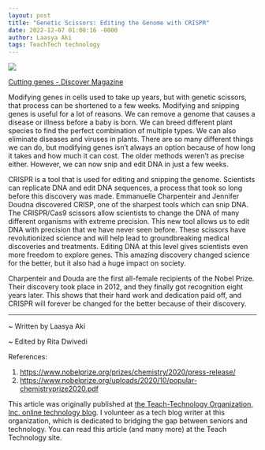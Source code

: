 ```yaml
---
layout: post
title: "Genetic Scissors: Editing the Genome with CRISPR"
date: 2022-12-07 01:00:16 -0000
author: Laasya Aki
tags: TeachTech technology
---
```

![](https://images.ctfassets.net/cnu0m8re1exe/35qFDkC0qr4qatZTGKNfFR/b6939b1fb4898eca06acb0e6476b08e5/CRSIPRScissors.jpg?fm=jpg&fl=progressive&w=660&h=433&fit=fill)

[Cutting genes - Discover Magazine](https://www.discovermagazine.com/health/this-new-gene-editing-tool-can-search-and-replace-genes-without-breaking)

Modifying genes in cells used to take up years, but with genetic scissors, that process can be shortened to a few weeks. Modifying and snipping genes is useful for a lot of reasons. We can remove a genome that causes a disease or illness before a baby is born. We can breed different plant species to find the perfect combination of multiple types. We can also eliminate diseases and viruses in plants. There are so many different things we can do, but modifying genes isn’t always an option because of how long it takes and how much it can cost. The older methods weren’t as precise either. However, we can now snip and edit DNA in just a few weeks.

CRISPR is a tool that is used for editing and snipping the genome. Scientists can replicate DNA and edit DNA sequences, a process that took so long before this discovery was made. Emmanuelle Charpenteir and Jennifer Doudna discovered CRISP, one of the sharpest tools which can snip DNA. The CRISPR/Cas9 scissors allow scientists to change the DNA of many different organisms with extreme precision. This new tool allows us to edit DNA with precision that we have never seen before. These scissors have revolutionized science and will help lead to groundbreaking medical discoveries and treatments. Editing DNA at this level gives scientists even more freedom to explore genes. This amazing discovery changed science for the better, but it also had a huge impact on society. 

Charpenteir and Douda are the first all-female recipients of the Nobel Prize. Their discovery took place in 2012, and they finally got recognition eight years later. This shows that their hard work and dedication paid off, and CRISPR will forever be changed for the better because of their discovery. 

**********

~ Written by Laasya Aki

~ Edited by Rita Dwivedi

References:

1. https://www.nobelprize.org/prizes/chemistry/2020/press-release/
2. https://www.nobelprize.org/uploads/2020/10/popular-chemistryprize2020.pdf

This article was originally published at [the Teach-Technology Organization, Inc. online technology blog](https://teach-technology.org/blog). I volunteer as a tech blog writer at this organization, which is dedicated to bridging the gap between seniors and technology. You can read this article (and many more) at the Teach Technology site. 
